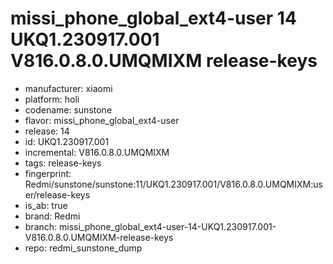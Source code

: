 # missi_phone_global_ext4-user 14 UKQ1.230917.001 V816.0.8.0.UMQMIXM release-keys
- manufacturer: xiaomi
- platform: holi
- codename: sunstone
- flavor: missi_phone_global_ext4-user
- release: 14
- id: UKQ1.230917.001
- incremental: V816.0.8.0.UMQMIXM
- tags: release-keys
- fingerprint: Redmi/sunstone/sunstone:11/UKQ1.230917.001/V816.0.8.0.UMQMIXM:user/release-keys
- is_ab: true
- brand: Redmi
- branch: missi_phone_global_ext4-user-14-UKQ1.230917.001-V816.0.8.0.UMQMIXM-release-keys
- repo: redmi_sunstone_dump
